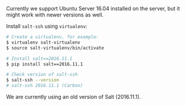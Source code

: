 Currently we support Ubuntu Server 16.04 installed on the server, but it might work with newer
versions as well.

Install `salt-ssh` using `virtualenv`:

```bash
# Create a virtualenv, for example:
$ virtualenv salt-virtualenv
$ source salt-virtualenv/bin/activate

# Install salt==2016.11.1
$ pip install salt==2016.11.1

# Check version of salt-ssh
$ salt-ssh --version
# salt-ssh 2016.11.1 (Carbon)
```

We are currently using an old version of Salt (2016.11.1).
